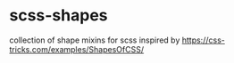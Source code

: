 # scss-shapes
collection of shape mixins for scss
inspired by https://css-tricks.com/examples/ShapesOfCSS/
